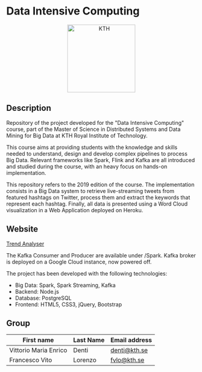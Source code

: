 # Data Intensive Computing
<p align="center">
    <img src="http://www.parmaco.se/wp-content/uploads/sites/4/2017/09/KTH-logo.png" width="180" alt="KTH"/>
</p>

## Description
Repository of the project developed for the "Data Intensive Computing" course, part of the Master of Science in Distributed Systems and Data Mining for Big Data at KTH Royal Institute of Technology.

This course aims at providing students with the knowledge and skills needed to understand, design and develop complex pipelines to process Big Data. Relevant frameworks like Spark, Flink and Kafka are all introduced and studied during the course, with an heavy focus on hands-on implementation.

This repository refers to the 2019 edition of the course. The implementation consists in a Big Data system to retrieve live-streaming tweets from featured hashtags on Twitter, process them and extract the keywords that represent each hashtag. Finally, all data is presented using a Word Cloud visualization in a Web Application deployed on Heroku.

## Website
[Trend Analyser](https://dic-kth2019.herokuapp.com)

The Kafka Consumer and Producer are available under /Spark. Kafka broker is deployed on a Google Cloud instance, now powered off.

The project has been developed with the following technologies:
- Big Data: Spark, Spark Streaming, Kafka
- Backend: Node.js
- Database: PostgreSQL
- Frontend: HTML5, CSS3, jQuery, Bootstrap

## Group
| First name | Last Name | Email address   |
| ---------- | --------- | --------------- |
| Vittorio Maria Enrico| Denti | denti@kth.se |
| Francesco Vito| Lorenzo  | fvlo@kth.se |
